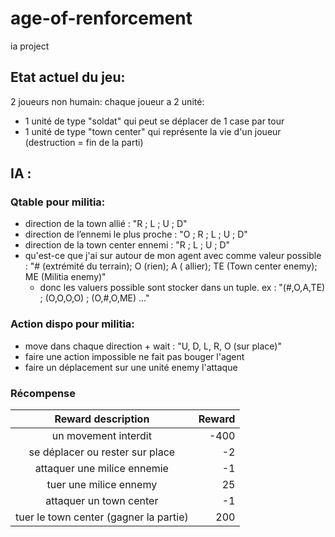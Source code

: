 # age-of-renforcement

ia project

## Etat actuel du jeu:

2 joueurs non humain:
chaque joueur a 2 unité:

- 1 unité de type "soldat" qui peut se déplacer de 1 case par tour
- 1 unité de type "town center" qui représente la vie d'un joueur (destruction = fin de la parti)

## IA :

### Qtable pour militia:

- direction de la town allié : "R ; L ; U ; D"
- direction de l’ennemi le plus proche : "O ; R ; L ; U ; D"
- direction de la town center ennemi : "R ; L ; U ; D"
- qu'est-ce que j'ai sur autour de mon agent avec comme valeur possible : "# (extrémité du terrain); O (rien); A (
  allier); TE (Town center enemy); ME (Militia enemy)"
  - donc les valuers possible sont stocker dans un tuple. ex : "(#,O,A,TE) ; (O,O,O,O) ; (O,#,O,ME) ..."

### Action dispo pour militia:

- move dans chaque direction + wait : "U, D, L, R, O (sur place)"
- faire une action impossible ne fait pas bouger l'agent
- faire un déplacement sur une unité enemy l'attaque

### Récompense

|           Reward description           | Reward |
|:--------------------------------------:|-------:|
|          un movement interdit          |   -400 |
|    se déplacer ou rester sur place     |     -2 |
|      attaquer une milice ennemie       |     -1 |
|         tuer une milice ennemy         |     25 |
|        attaquer un town center         |     -1 |
| tuer le town center (gagner la partie) |    200 |
